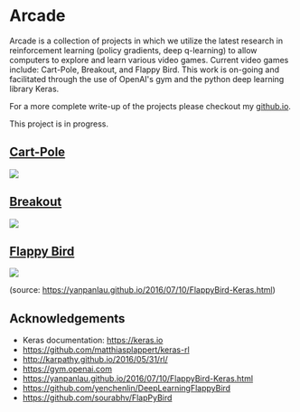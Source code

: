 # Arcade

Arcade is a collection of projects in which we utilize the latest research in reinforcement learning (policy gradients, deep q-learning) to allow computers to explore and learn various video games. Current video games include: Cart-Pole, Breakout, and Flappy Bird. This work is on-going and facilitated through the use of OpenAI's gym and the python deep learning library Keras.

For a more complete write-up of the projects please checkout my [github.io](https://mgallow.github.io/Arcade/).

This project is in progress.

## [Cart-Pole](https://github.com/MGallow/Arcade/tree/master/CartPole)

![](https://github.com/MGallow/Arcade/blob/master/CartPole/cartpole500000.gif)

## [Breakout](https://github.com/MGallow/Arcade/tree/master/Breakout)

![](https://github.com/MGallow/Arcade/blob/master/Breakout/Breakout1000000.gif)

## [Flappy Bird](https://github.com/MGallow/Arcade/tree/master/FlappyBird)

![](https://github.com/MGallow/Arcade/blob/master/FlappyBird/flappy.gif)

(source: <https://yanpanlau.github.io/2016/07/10/FlappyBird-Keras.html>)

## Acknowledgements

- Keras documentation: <https://keras.io>
- <https://github.com/matthiasplappert/keras-rl>
- <http://karpathy.github.io/2016/05/31/rl/>
- <https://gym.openai.com>
- <https://yanpanlau.github.io/2016/07/10/FlappyBird-Keras.html>
- <https://github.com/yenchenlin/DeepLearningFlappyBird>
- <https://github.com/sourabhv/FlapPyBird>
